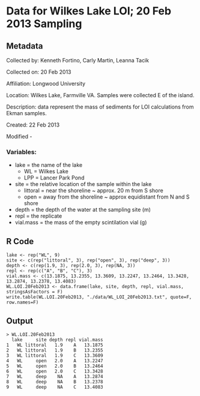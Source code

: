 # Data for Wilkes Lake LOI; 20 Feb 2013 Sampling

## Metadata

Collected by: Kenneth Fortino, Carly Martin, Leanna Tacik

Collected on: 20 Feb 2013

Affiliation: Longwood University

Location: Wilkes Lake, Farmville VA.  Samples were collected E of the island. 

Description: data represent the mass of sediments for LOI calculations from Ekman samples.

Created: 22 Feb 2013

Modified -

### Variables:

* lake = the name of the lake
    * WL = Wilkes Lake
    * LPP = Lancer Park Pond
* site = the relative location of the sample within the lake
    * littoral = near the shoreline ~ approx. 20 m from S shore
    * open = away from the shoreline ~ approx equidistant from N and S shore 
* depth = the depth of the water at the sampling site (m)
* repl = the replicate
* vial.mass = the mass of the empty scintilation vial (g) 

## R Code

    lake <- rep("WL", 9)
    site <- c(rep("littoral", 3), rep("open", 3), rep("deep", 3))
    depth <- c(rep(1.9, 3), rep(2.0, 3), rep(NA, 3))
    repl <- rep(c("A", "B", "C"), 3)
    vial.mass <- c(13.1875, 13.2355, 13.3609, 13.2247, 13.2464, 13.3428, 13.2874, 13.2378, 13.4083)
    WL.LOI.20Feb2013 <- data.frame(lake, site, depth, repl, vial.mass, stringsAsFactors = F)
    write.table(WL.LOI.20Feb2013, "./data/WL_LOI_20Feb2013.txt", quote=F, row.names=F)

## Output

    > WL.LOI.20Feb2013
      lake     site depth repl vial.mass
    1   WL littoral   1.9    A   13.1875
    2   WL littoral   1.9    B   13.2355
    3   WL littoral   1.9    C   13.3609
    4   WL     open   2.0    A   13.2247
    5   WL     open   2.0    B   13.2464
    6   WL     open   2.0    C   13.3428
    7   WL     deep    NA    A   13.2874
    8   WL     deep    NA    B   13.2378
    9   WL     deep    NA    C   13.4083
  
